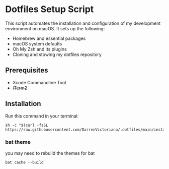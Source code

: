 # Dotfiles Setup Script

This script automates the installation and configuration of my development environment on macOS. It sets up the following:

- Homebrew and essential packages
- macOS system defaults
- Oh My Zsh and its plugins
- Cloning and stowing my dotfiles repository

## Prerequisites

- Xcode Commandline Tool
- ~~iTerm2~~

## Installation

Run this command in your terminal:

```
sh -c "$(curl -fsSL https://raw.githubusercontent.com/DarrenVictoriano/.dotfiles/main/install.sh)"
```

### bat theme

you may need to rebuild the themes for bat

```
bat cache --build
```

